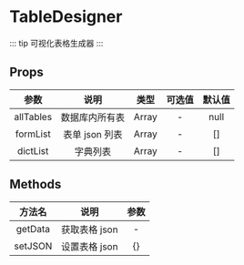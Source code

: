 # TableDesigner

::: tip
  可视化表格生成器
:::

## Props

|   参数    |      说明      |   类型   | 可选值 | 默认值 |
| :-------: | :------------: | :------: | :----: | :----: |
| allTables | 数据库内所有表 |  Array   |   -    |  null  |
| formList  | 表单 json 列表 |  Array   |   -    |   []   |
| dictList  |    字典列表    | Array |   -    |   []   |

## Methods

| 方法名  |     说明      | 参数 |
| :-----: | :-----------: | :--: |
| getData | 获取表格 json |  -   |
| setJSON | 设置表格 json |  {}  |
